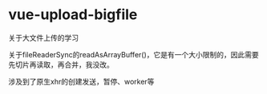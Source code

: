 # vue-upload-bigfile
关于大文件上传的学习

关于fileReaderSync的readAsArrayBuffer()，它是有一个大小限制的，因此需要先切片再读取，再合并，我没改。

涉及到了原生xhr的创建发送，暂停、worker等
